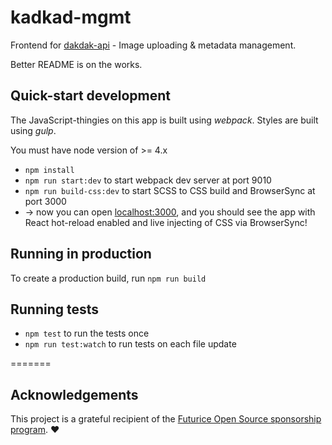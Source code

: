 # kadkad-mgmt

Frontend for [dakdak-api](https://github.com/miro/dakdak-api) - Image uploading & metadata management.

Better README is on the works.


## Quick-start development

The JavaScript-thingies on this app is built using *webpack*. Styles are built using *gulp*.

You must have node version of >= 4.x

* `npm install`
* `npm run start:dev` to start webpack dev server at port 9010
* `npm run build-css:dev` to start SCSS to CSS build and BrowserSync at port 3000
* -> now you can open [localhost:3000](http://localhost:3000), and you should see the app with React hot-reload enabled and live injecting of CSS via BrowserSync!


## Running in production

To create a production build, run `npm run build`


## Running tests

* `npm test` to run the tests once
* `npm run test:watch` to run tests on each file update

=======

## Acknowledgements
This project is a grateful recipient of the [Futurice Open Source sponsorship program](http://futurice.com/blog/sponsoring-free-time-open-source-activities). ♥
